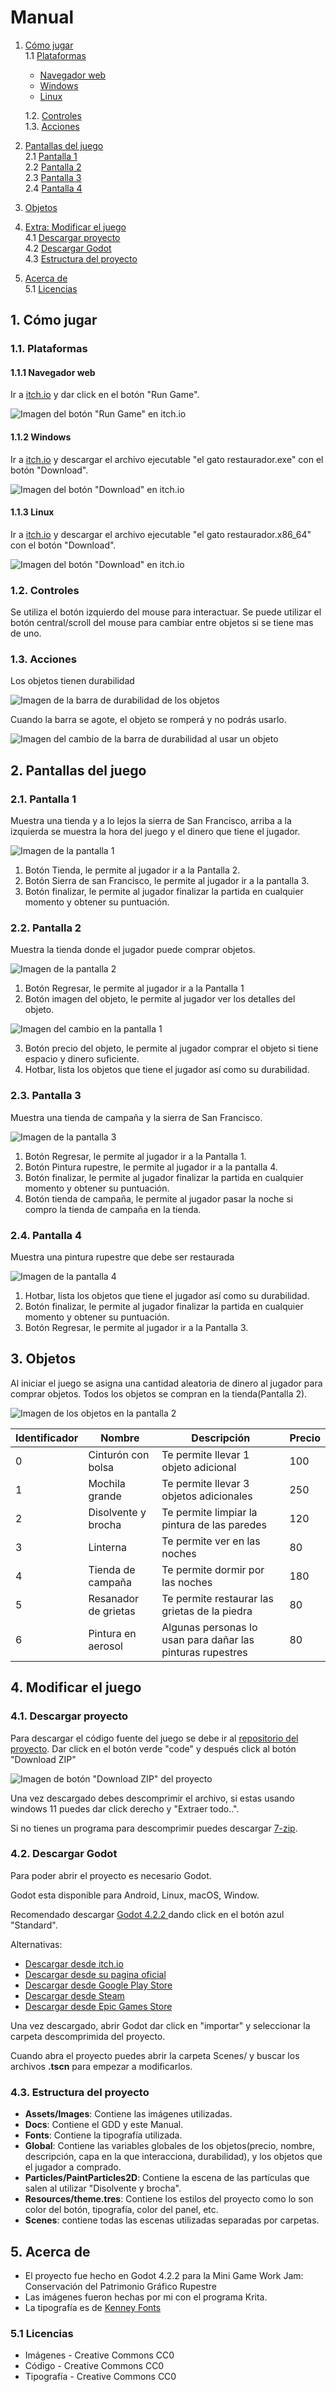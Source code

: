 
# Manual

1. [Cómo jugar](#1-cómo-jugar)  
    1.1 [Plataformas](#11-plataformas)
   - [Navegador web](#111-navegador-web)
   - [Windows](#112-windows)
   - [Linux](#113-linux)

    1.2. [Controles](#12-controles)  
    1.3. [Acciones](#13-acciones)  
2. [Pantallas del juego](#2-pantallas-del-juego)  
2.1 [Pantalla 1](#21-pantalla-1)  
2.2 [Pantalla 2](#22-pantalla-2)  
2.3 [Pantalla 3](#23-pantalla-3)  
2.4 [Pantalla 4](#24-pantalla-4)

3. [Objetos](#3-objetos)  

4. [Extra: Modificar el juego](#4-modificar-el-juego)  
4.1 [Descargar proyecto](#41-descargar-proyecto)  
4.2 [Descargar Godot](#42-descargar-godot)  
4.3 [Estructura del proyecto](#43-estructura-del-proyecto)

5. [Acerca de](#5-acerca-de)  
5.1 [Licencias](#51-licencias)

## 1. Cómo jugar

### 1.1. Plataformas
#### 1.1.1 **Navegador web** 
Ir a [itch.io](https://m0g1wara.itch.io/el-gato-restaurador) y dar click en el botón "Run Game".

![Imagen del botón "Run Game" en itch.io](./images/111.jpg)

#### 1.1.2 **Windows** 
Ir a [itch.io](https://m0g1wara.itch.io/el-gato-restaurador) y descargar el archivo ejecutable "el gato restaurador.exe" con el botón "Download".

![Imagen del botón "Download" en itch.io](./images/112.jpg)

#### 1.1.3 **Linux** 
Ir a [itch.io](https://m0g1wara.itch.io/el-gato-restaurador) y descargar el archivo ejecutable "el gato restaurador.x86_64" con el botón "Download".

![Imagen del botón "Download" en itch.io](./images/113.jpg)

### 1.2. Controles
Se utiliza el botón izquierdo del mouse para interactuar.
Se puede utilizar el botón central/scroll del mouse para cambiar entre objetos si se tiene mas de uno.

### 1.3. Acciones
Los objetos tienen durabilidad

![Imagen de la barra de durabilidad de los objetos](./images/131.jpg)

Cuando la barra se agote, el objeto se romperá y no podrás usarlo.

![Imagen del cambio de la barra de durabilidad al usar  un objeto](./images/132.jpg)

## 2. Pantallas del juego
### 2.1. Pantalla 1
Muestra una tienda y a lo lejos la sierra de San Francisco, arriba a la izquierda se muestra la hora del juego y el dinero que tiene el jugador.

![Imagen de la pantalla 1](./images/21.jpg)

1. Botón Tienda, le permite al jugador ir a la Pantalla 2.
2. Botón Sierra de san Francisco, le permite al jugador ir a la pantalla 3.
3. Botón finalizar, le permite al jugador finalizar la partida en cualquier momento y obtener su puntuación.

### 2.2. Pantalla 2
Muestra la tienda donde el jugador puede comprar objetos.

![Imagen de la pantalla 2](./images/22.jpg)

1. Botón Regresar, le permite al jugador ir a la Pantalla 1 
2. Botón imagen del objeto, le permite al jugador ver los detalles del objeto.

![Imagen del cambio en la pantalla 1](./images/221.jpg)

3. Botón precio del objeto, le permite al jugador comprar el objeto si tiene espacio y dinero suficiente.
4. Hotbar, lista los objetos que tiene el jugador así como su durabilidad.


### 2.3. Pantalla 3
Muestra una tienda de campaña y la sierra de San Francisco.

![Imagen de la pantalla 3](./images/23.jpg)

1. Botón Regresar, le permite al jugador ir a la Pantalla 1. 
2. Botón Pintura rupestre, le permite al jugador ir a la pantalla 4.
3. Botón finalizar, le permite al jugador finalizar la partida en cualquier momento y obtener su puntuación.
4. Botón tienda de campaña, le permite al jugador pasar la  noche si compro la tienda de campaña en la tienda.

### 2.4. Pantalla 4
Muestra una pintura rupestre que debe ser restaurada

![Imagen de la pantalla 4](./images/24.jpg)

1. Hotbar, lista los objetos que tiene el jugador así como su durabilidad.
2. Botón finalizar, le permite al jugador finalizar la partida en cualquier momento y obtener su puntuación.
3. Botón Regresar, le permite al jugador ir a la Pantalla 3.

## 3. Objetos
Al iniciar el juego se asigna una cantidad aleatoria de dinero al jugador para comprar objetos.
Todos los objetos se compran en la tienda(Pantalla 2).

![Imagen de los objetos en la pantalla 2](./images/3.jpg)

| Identificador | Nombre               | Descripción                                                | Precio |
|---------------|----------------------|------------------------------------------------------------|--------|
| 0             | Cinturón con bolsa   | Te permite llevar 1 objeto adicional                       |100     |
| 1             | Mochila grande       | Te permite llevar 3 objetos adicionales                    |250     |
| 2             | Disolvente y brocha  | Te permite limpiar la pintura de las paredes               |120     |
| 3             | Linterna             | Te permite ver en las noches                               |80      |
| 4             | Tienda de campaña    | Te permite dormir por las noches                           |180     |
| 5             | Resanador de grietas | Te permite restaurar las grietas de la piedra              |80      |
| 6             | Pintura en aerosol   | Algunas personas lo usan para dañar las pinturas rupestres |80      |


## 4. Modificar el juego

### 4.1. Descargar proyecto
Para descargar el código fuente  del juego se debe ir al [repositorio del proyecto](https://github.com/M0G1WARA/El-gato-restaurador/).
Dar click en el botón verde "code" y después click al botón "Download ZIP"

![Imagen de botón "Download ZIP" del proyecto](./images/4.jpg)

Una vez descargado debes descomprimir el archivo, si estas usando windows 11 puedes dar click derecho y "Extraer todo..". 

Si no tienes un programa para descomprimir puedes descargar [7-zip](https://7zip-es.updatestar.com/download.html).
### 4.2. Descargar Godot
Para poder abrir el proyecto es necesario Godot.

Godot esta disponible para Android, Linux, macOS, Window.

Recomendado descargar [Godot 4.2.2 ](https://7zip-es.updatestar.com/download.html) dando click en el botón azul "Standard".

Alternativas:
- [Descargar desde itch.io ](https://godotengine.itch.io/godot)
- [Descargar desde su pagina oficial](https://godotengine.org/)
- [Descargar desde Google Play Store ](https://play.google.com/store/apps/details?id=org.godotengine.editor.v4)
- [Descargar desde Steam ](https://store.steampowered.com/app/404790/Godot_Engine/)
- [Descargar desde Epic Games Store ](https://store.epicgames.com/es-MX/p/godot-engine)

Una vez descargado, abrir Godot dar click en "importar" y seleccionar la carpeta descomprimida del proyecto.

Cuando abra el proyecto puedes abrir la carpeta Scenes/ y buscar los archivos **.tscn** para empezar a modificarlos.

### 4.3. Estructura del proyecto
- **Assets/Images**: Contiene las imágenes utilizadas.
- **Docs**: Contiene el GDD y este Manual.
- **Fonts**: Contiene la tipografía utilizada.
- **Global**: Contiene las variables globales de los objetos(precio, nombre, descripción, capa en la que interacciona, durabilidad), y los objetos que el jugador a comprado.
- **Particles/PaintParticles2D**: Contiene la escena de las partículas que salen al utilizar "Disolvente y brocha".
- **Resources/theme.tres**: Contiene los estilos del proyecto como lo son color del botón, tipografía, color del panel, etc.
- **Scenes**: contiene todas las escenas utilizadas separadas por carpetas.

## 5. Acerca de
- El proyecto fue hecho en Godot 4.2.2 para la Mini Game Work Jam: Conservación del Patrimonio Gráfico Rupestre
- Las imágenes fueron hechas por mi con el programa Krita.
- La tipografía es de [Kenney Fonts ](https://kenney.nl/assets/kenney-fonts)

### 5.1 Licencias
- Imágenes - Creative Commons CC0
- Código - Creative Commons CC0
- Tipografía - Creative Commons CC0
